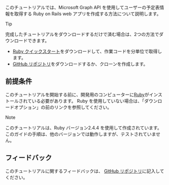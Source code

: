 <!-- markdownlint-disable MD002 MD041 -->

このチュートリアルでは、Microsoft Graph API を使用してユーザーの予定表情報を取得する Ruby on Rails web アプリを作成する方法について説明します。

> [!TIP]
> 完成したチュートリアルをダウンロードするだけで済む場合は、2つの方法でダウンロードできます。
>
> - [Ruby クイックスタート](https://developer.microsoft.com/graph/quick-start?platform=option-ruby)をダウンロードして、作業コードを分単位で取得します。
> - [GitHub リポジトリ](https://github.com/microsoftgraph/msgraph-training-rubyrailsapp)をダウンロードするか、クローンを作成します。

## <a name="prerequisites"></a>前提条件

このチュートリアルを開始する前に、開発用のコンピューターに[Ruby](https://www.ruby-lang.org/en/downloads/)がインストールされている必要があります。 Ruby を使用していない場合は、「ダウンロードオプション」の前のリンクを参照してください。

> [!NOTE]
> このチュートリアルは、Ruby バージョン2.4.4 を使用して作成されています。 このガイドの手順は、他のバージョンでは動作しますが、テストされていません。

## <a name="feedback"></a>フィードバック

このチュートリアルに関するフィードバックは、 [GitHub リポジトリ](https://github.com/microsoftgraph/msgraph-training-rubyrailsapp)に記入してください。
